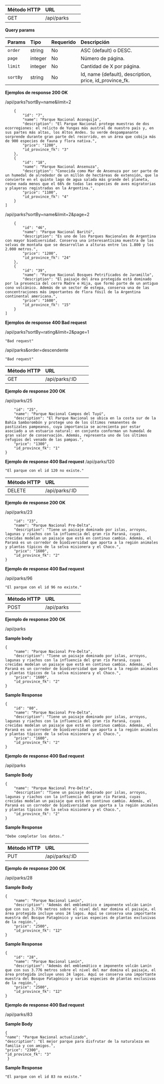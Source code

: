 
| Método HTTP                    | URL||                                          |
|:-----------------------------|:--------------|:---------|:----------------------------------------------------|
| GET                      | /api/parks        |

**Query params**

| Params                    | Tipo          | Requerido | Descripción                                         |
|:-----------------------------|:--------------|:---------|:----------------------------------------------------|
| `order`                      | string        | No      | ASC (default) o DESC.                                 |
| `page` | integer | No       | Número de página.            |
| `limit`               | integer       | No       | Cantidad de X por página. |
| `sortBy`               | string       | No       | Id, name (default), description, price, id_province_fk. |

**Ejemplos de response 200 OK**

/api/parks?sortBy=name&limit=2

```[
    {
        "id": "7",
        "name": "Parque Nacional Aconquija",
        "description": "El Parque Nacional protege muestras de dos ecorregiones: el relicto de Yungas más austral de nuestro país y, en sus partes más altas, los Altos Andes. Su verde despampanante sorprende durante gran parte del recorrido, en un área que cobija más de 900 especies de fauna y flora nativa.",
        "price": "1200",
        "id_province_fk": "3"
    },
    {
        "id": "18",
        "name": "Parque Nacional Ansenuza",
        "description": "Conocida como Mar de Ansenuza por ser parte de un humedal de alrededor de un millón de hectáreas de extensión, que lo convierte en el quinto lago de agua salada más grande del planeta, reúne nada menos que el 66% de todas las especies de aves migratorias y playeras registradas en la Argentina.",
        "price": "1100",
        "id_province_fk": "4"
    }
]
```

/api/parks?sortBy=name&limit=2&page=2

```[
    {
        "id": "46",
        "name": "Parque Nacional Baritú",
        "description": "Es uno de los Parques Nacionales de Argentina con mayor biodiversidad. Conserva una interesantísima muestra de las selvas de montaña que se desarrollan a alturas entre los 1.800 y los 2.000 metros.",
        "price": "1200",
        "id_province_fk": "24"
    },
    {
        "id": "39",
        "name": "Parque Nacional Bosques Petrificados de Jaramillo",
        "description": "El paisaje del área protegida está dominado por la presencia del cerro Madre e Hija, que formó parte de un antiguo cono volcánico. Además de un sector de estepa, conserva una de las concentraciones más importantes de flora fósil de la Argentina continental americana.",
        "price": "1600",
        "id_province_fk": "15"
    }
]
```

**Ejemplos de response 400 Bad request**

/api/parks?sortBy=rating&limit=2&page=1

```
"Bad request"
```

/api/parks&order=descendente

```
"Bad request"
```

| Método HTTP                    | URL||                                          |
|:-----------------------------|:--------------|:---------|:----------------------------------------------------|
| GET                      | /api/parks/:ID        |

**Ejemplo de response 200 OK**

/api/parks/25

```{
    "id": "25",
    "name": "Parque Nacional Campos del Tuyú",
    "description": "El Parque Nacional se ubica en la costa sur de la Bahía Samborombón y protege uno de los últimos remanentes de pastizales pampeanos, cuya importancia se acrecienta por estar asociado a un estuario natural: en conjunto conforman un humedal de gran valor de conservación. Además, representa uno de los últimos refugios del venado de las pampas.",
    "price": "1300",
    "id_province_fk": "1"
}
```

**Ejemplo de response 400 Bad request**
/api/parks/120

```
"El parque con el id 120 no existe."
```

| Método HTTP                    | URL||                                          |
|:-----------------------------|:--------------|:---------|:----------------------------------------------------|
| DELETE                      | /api/parks/:ID        |

**Ejemplo de response 200 OK**

/api/parks/23
```{
    "id": "23",
    "name": "Parque Nacional Pre-Delta",
    "description": "Tiene un paisaje dominado por islas, arroyos, lagunas y riachos con la influencia del gran río Paraná, cuyas crecidas modelan un paisaje que está en continuo cambio. Además, el Paraná es un corredor de biodiversidad que aporta a la región animales y plantas típicos de la selva misionera y el Chaco.",
    "price": "1600",
    "id_province_fk": "2"
}
```

**Ejemplo de response 400 Bad request**

/api/parks/96

```
"El parque con el id 96 no existe."
```

| Método HTTP                    | URL||                                          |
|:-----------------------------|:--------------|:---------|:----------------------------------------------------|
| POST                      | /api/parks        |

**Ejemplo de response 200 OK**

/api/parks

**Sample body**

```
{
    "name": "Parque Nacional Pre-Delta",
    "description": "Tiene un paisaje dominado por islas, arroyos, lagunas y riachos con la influencia del gran río Paraná, cuyas crecidas modelan un paisaje que está en continuo cambio. Además, el Paraná es un corredor de biodiversidad que aporta a la región animales y plantas típicos de la selva misionera y el Chaco.",
    "price": "1600",
    "id_province_fk": "2"
}
```
**Sample Response**

```
{
    "id": "80",
    "name": "Parque Nacional Pre-Delta",
    "description": "Tiene un paisaje dominado por islas, arroyos, lagunas y riachos con la influencia del gran río Paraná, cuyas crecidas modelan un paisaje que está en continuo cambio. Además, el Paraná es un corredor de biodiversidad que aporta a la región animales y plantas típicos de la selva misionera y el Chaco.",
    "price": "1600",
    "id_province_fk": "2"
}
```

**Ejemplo de response 400 Bad request**

/api/parks

**Sample Body**
```
{
    "name": "Parque Nacional Pre-Delta",
    "description": "Tiene un paisaje dominado por islas, arroyos, lagunas y riachos con la influencia del gran río Paraná, cuyas crecidas modelan un paisaje que está en continuo cambio. Además, el Paraná es un corredor de biodiversidad que aporta a la región animales y plantas típicos de la selva misionera y el Chaco.",
    "id_province_fk": "2"
}
```
**Sample Response**

```
"Debe completar los datos."
```

| Método HTTP                    | URL||                                          |
|:-----------------------------|:--------------|:---------|:----------------------------------------------------|
| PUT                      | /api/parks/:ID        |

**Ejemplo de response 200 OK**

/api/parks/28

**Sample Body**
```
{
    "name": "Parque Nacional Lanín",
    "description": "Además del emblemático e imponente volcán Lanín que con sus 3.776 metros sobre el nivel del mar domina el paisaje, el área protegida incluye unos 24 lagos. Aquí se conserva una importante muestra del Bosque Patagónico y varias especies de plantas exclusivas de la región.",
    "price": "2500",
    "id_province_fk": "12"
}
```
**Sample Response**
```
{
    "id": "28",
    "name": "Parque Nacional Lanín",
    "description": "Además del emblemático e imponente volcán Lanín que con sus 3.776 metros sobre el nivel del mar domina el paisaje, el área protegida incluye unos 24 lagos. Aquí se conserva una importante muestra del Bosque Patagónico y varias especies de plantas exclusivas de la región.",
    "price": "2500",
    "id_province_fk": "12"
}
```

**Ejemplo de response 400 Bad request**

/api/parks/83

**Sample Body**
```
{
"name": "Parque Nacional actualizado",
"description": "El mejor parque para disfrutar de la naturaleza en familia y con amigos.",
"price": "2300",
"id_province_fk": "3"
 }
```

**Sample Response**
```
"El parque con el id 83 no existe."
```